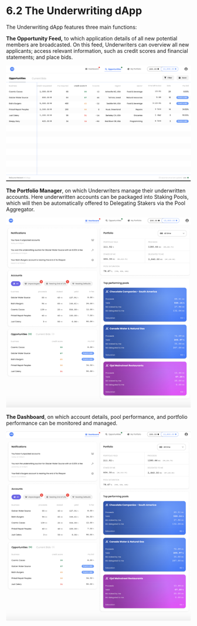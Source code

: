 # 6.2 The Underwriting dApp

The Underwriting dApp features three main functions:

**The Opportunity Feed,** to which application details of all new potential members are broadcasted. On this feed, Underwriters can overview all new applicants; access relevant information, such as credit scores and financial statements; and place bids.

![](<../.gitbook/assets/image (17).png>)

**The Portfolio Manager**, on which Underwriters manage their underwritten accounts. Here underwritten accounts can be packaged into Staking Pools, which will then be automatically offered to Delegating Stakers via the Pool Aggregator.

![](<../.gitbook/assets/image (19).png>)

**The Dashboard**, on which account details, pool performance, and portfolio performance can be monitored and managed.

![](<../.gitbook/assets/image (9) (1).png>)
